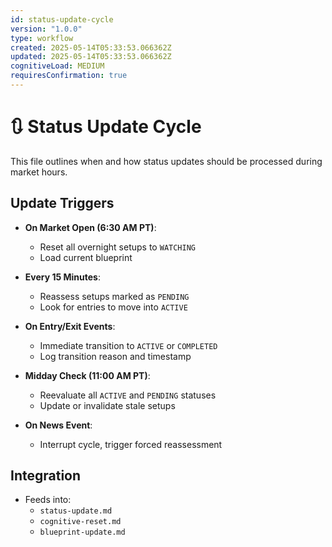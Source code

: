 ```yaml
---
id: status-update-cycle
version: "1.0.0"
type: workflow
created: 2025-05-14T05:33:53.066362Z
updated: 2025-05-14T05:33:53.066362Z
cognitiveLoad: MEDIUM
requiresConfirmation: true
---
```


# 🔃 Status Update Cycle

This file outlines when and how status updates should be processed during market hours.

## Update Triggers

- **On Market Open (6:30 AM PT)**:
  - Reset all overnight setups to `WATCHING`
  - Load current blueprint

- **Every 15 Minutes**:
  - Reassess setups marked as `PENDING`
  - Look for entries to move into `ACTIVE`

- **On Entry/Exit Events**:
  - Immediate transition to `ACTIVE` or `COMPLETED`
  - Log transition reason and timestamp

- **Midday Check (11:00 AM PT)**:
  - Reevaluate all `ACTIVE` and `PENDING` statuses
  - Update or invalidate stale setups

- **On News Event**:
  - Interrupt cycle, trigger forced reassessment

## Integration

- Feeds into:
  - `status-update.md`
  - `cognitive-reset.md`
  - `blueprint-update.md`
